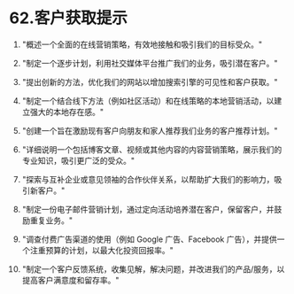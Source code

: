 



# 62.客户获取提示



1.  "概述一个全面的在线营销策略，有效地接触和吸引我们的目标受众。"

1.  "制定一个逐步计划，利用社交媒体平台推广我们的业务，吸引潜在客户。"

1.  "提出创新的方法，优化我们的网站以增加搜索引擎的可见性和客户获取。"

1.  "制定一个结合线下方法（例如社区活动）和在线策略的本地营销活动，以建立强大的本地存在感。"

1.  "创建一个旨在激励现有客户向朋友和家人推荐我们业务的客户推荐计划。"

1.  "详细说明一个包括博客文章、视频或其他内容的内容营销策略，展示我们的专业知识，吸引更广泛的受众。"

1.  "探索与互补企业或意见领袖的合作伙伴关系，以帮助扩大我们的影响力，吸引新客户。"

1.  "制定一份电子邮件营销计划，通过定向活动培养潜在客户，保留客户，并鼓励重复业务。"

1.  "调查付费广告渠道的使用（例如 Google 广告、Facebook 广告），并提供一个注重预算的计划，以最大化投资回报率。"

1.  "制定一个客户反馈系统，收集见解，解决问题，并改进我们的产品/服务，以提高客户满意度和留存率。"
